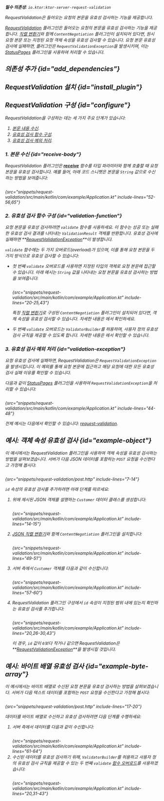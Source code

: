 [//]: # (title: 요청 유효성 검사)

<show-structure for="chapter" depth="2"/>
<primary-label ref="server-plugin"/>

<var name="plugin_name" value="RequestValidation"/>
<var name="package_name" value="io.ktor.server.plugins.requestvalidation"/>
<var name="artifact_name" value="ktor-server-request-validation"/>

<tldr>
<p>
<b>필수 의존성</b>: <code>io.ktor:ktor-server-request-validation</code>
</p>
<var name="example_name" value="request-validation"/>
<include from="lib.topic" element-id="download_example"/>
<include from="lib.topic" element-id="native_server_supported"/>
</tldr>

<link-summary>
RequestValidation은 들어오는 요청의 본문을 유효성 검사하는 기능을 제공합니다.
</link-summary>

[RequestValidation](https://api.ktor.io/ktor-server/ktor-server-plugins/ktor-server-request-validation/io.ktor.server.plugins.requestvalidation/-request-validation.html) 플러그인은 들어오는 요청의 본문을 유효성 검사하는 기능을 제공합니다. [직렬 변환기](server-serialization.md#configure_serializer)와 함께 `ContentNegotiation` 플러그인이 설치되어 있다면, 원시 요청 본문 또는 지정된 요청 객체 속성을 유효성 검사할 수 있습니다. 요청 본문 유효성 검사에 실패하면, 플러그인은 `RequestValidationException`을 발생시키며, 이는 [StatusPages](server-status-pages.md) 플러그인을 사용하여 처리할 수 있습니다.

## 의존성 추가 {id="add_dependencies"}

<include from="lib.topic" element-id="add_ktor_artifact_intro"/>
<include from="lib.topic" element-id="add_ktor_artifact"/>

## RequestValidation 설치 {id="install_plugin"}

<include from="lib.topic" element-id="install_plugin"/>
<include from="lib.topic" element-id="install_plugin_route"/>

## RequestValidation 구성 {id="configure"}

RequestValidation을 구성하는 데는 세 가지 주요 단계가 있습니다:

1. [본문 내용 수신](#receive-body).
2. [유효성 검사 함수 구성](#validation-function).
3. [유효성 검사 예외 처리](#validation-exception).

### 1. 본문 수신 {id="receive-body"}

RequestValidation 플러그인은 **[receive](server-requests.md#body_contents)** 함수를 타입 파라미터와 함께 호출할 때 요청 본문을 유효성 검사합니다. 예를 들어, 아래 코드 스니펫은 본문을 `String` 값으로 수신하는 방법을 보여줍니다:

```kotlin
```
{src="snippets/request-validation/src/main/kotlin/com/example/Application.kt" include-lines="52-56,65"}

### 2. 유효성 검사 함수 구성 {id="validation-function"}

요청 본문을 유효성 검사하려면 `validate` 함수를 사용하세요.
이 함수는 성공 또는 실패한 유효성 검사 결과를 나타내는 `ValidationResult` 객체를 반환합니다.
유효성 검사에 실패하면 **[RequestValidationException](#validation-exception)**이 발생합니다.

`validate` 함수에는 두 가지 오버로드(overload)가 있으며, 이를 통해 요청 본문을 두 가지 방식으로 유효성 검사할 수 있습니다:

- 첫 번째 `validate` 오버로드를 사용하면 지정된 타입의 객체로 요청 본문에 접근할 수 있습니다.
  아래 예시는 `String` 값을 나타내는 요청 본문을 유효성 검사하는 방법을 보여줍니다:
  ```kotlin
  ```
  {src="snippets/request-validation/src/main/kotlin/com/example/Application.kt" include-lines="20-25,43"}

  특정 [직렬 변환기](server-serialization.md#configure_serializer)로 구성된 `ContentNegotiation` 플러그인이 설치되어 있다면, 객체 속성을 유효성 검사할 수 있습니다. 자세한 내용은 [](#example-object)에서 확인하세요.

- 두 번째 `validate` 오버로드는 `ValidatorBuilder`를 허용하며, 사용자 정의 유효성 검사 규칙을 제공할 수 있도록 합니다.
  자세한 내용은 [](#example-byte-array)에서 확인할 수 있습니다.

### 3. 유효성 검사 예외 처리 {id="validation-exception"}

요청 유효성 검사에 실패하면, RequestValidation은 `RequestValidationException`을 발생시킵니다.
이 예외를 통해 요청 본문에 접근하고 해당 요청에 대한 모든 유효성 검사 실패 이유를 확인할 수 있습니다.

다음과 같이 [StatusPages](server-status-pages.md) 플러그인을 사용하여 `RequestValidationException`을 처리할 수 있습니다:

```kotlin
```
{src="snippets/request-validation/src/main/kotlin/com/example/Application.kt" include-lines="44-48"}

전체 예시는 다음에서 확인할 수 있습니다: [request-validation](https://github.com/ktorio/ktor-documentation/tree/%ktor_version%/codeSnippets/snippets/request-validation).

## 예시: 객체 속성 유효성 검사 {id="example-object"}

이 예시에서는 RequestValidation 플러그인을 사용하여 객체 속성을 유효성 검사하는 방법을 살펴보겠습니다.
서버가 다음 JSON 데이터를 포함하는 `POST` 요청을 수신한다고 가정해 봅시다:

```HTTP
```
{src="snippets/request-validation/post.http" include-lines="7-14"}

`id` 속성의 유효성 검사를 추가하려면 아래 단계를 따르세요:

1. 위에 제시된 JSON 객체를 설명하는 `Customer` 데이터 클래스를 생성합니다:
   ```kotlin
   ```
   {src="snippets/request-validation/src/main/kotlin/com/example/Application.kt" include-lines="14-15"}

2. [JSON 직렬 변환기](server-serialization.md#register_json)와 함께 `ContentNegotiation` 플러그인을 설치합니다:
   ```kotlin
   ```
   {src="snippets/request-validation/src/main/kotlin/com/example/Application.kt" include-lines="49-51"}

3. 서버 측에서 `Customer` 객체를 다음과 같이 수신합니다:
   ```kotlin
   ```
   {src="snippets/request-validation/src/main/kotlin/com/example/Application.kt" include-lines="57-60"}
4. RequestValidation 플러그인 구성에서 `id` 속성이 지정된 범위 내에 있는지 확인하는 유효성 검사를 추가합니다:
   ```kotlin
   ```
   {src="snippets/request-validation/src/main/kotlin/com/example/Application.kt" include-lines="20,26-30,43"}
   
   이 경우, `id` 값이 `0`보다 작거나 같으면 RequestValidation은 **[RequestValidationException](#validation-exception)**을 발생시킬 것입니다.

## 예시: 바이트 배열 유효성 검사 {id="example-byte-array"}

이 예시에서는 바이트 배열로 수신된 요청 본문을 유효성 검사하는 방법을 살펴보겠습니다.
서버가 다음 텍스트 데이터를 포함하는 `POST` 요청을 수신한다고 가정해 봅시다:

```HTTP
```
{src="snippets/request-validation/post.http" include-lines="17-20"}

데이터를 바이트 배열로 수신하고 유효성 검사하려면 다음 단계를 수행하세요:

1. 서버 측에서 데이터를 다음과 같이 수신합니다:
   ```kotlin
   ```
   {src="snippets/request-validation/src/main/kotlin/com/example/Application.kt" include-lines="61-64"}
2. 수신된 데이터를 유효성 검사하기 위해, `ValidatorBuilder`를 허용하고 사용자 정의 유효성 검사 규칙을 제공할 수 있는 두 번째 `validate` [함수 오버로드](#validation-function)를 사용하겠습니다:
   ```kotlin
   ```
   {src="snippets/request-validation/src/main/kotlin/com/example/Application.kt" include-lines="20,31-43"}